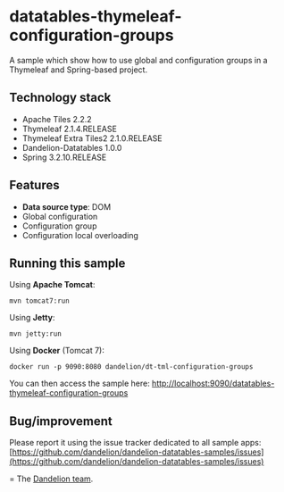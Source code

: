 datatables-thymeleaf-configuration-groups
=================================================================

A sample which show how to use global and configuration groups in a Thymeleaf and Spring-based project.

## Technology stack

 - Apache Tiles 2.2.2
 - Thymeleaf 2.1.4.RELEASE
 - Thymeleaf Extra Tiles2 2.1.0.RELEASE
 - Dandelion-Datatables 1.0.0
 - Spring 3.2.10.RELEASE

## Features
		
 - __Data source type__: DOM
 - Global configuration
 - Configuration group
 - Configuration local overloading

## Running this sample

Using __Apache Tomcat__:

    mvn tomcat7:run

Using __Jetty__:

    mvn jetty:run

Using __Docker__ (Tomcat 7):

    docker run -p 9090:8080 dandelion/dt-tml-configuration-groups

You can then access the sample here: [http://localhost:9090/datatables-thymeleaf-configuration-groups](http://localhost:9090/datatables-thymeleaf-configuration-groups)

## Bug/improvement

Please report it using the issue tracker dedicated to all sample apps: [https://github.com/dandelion/dandelion-datatables-samples/issues](https://github.com/dandelion/dandelion-datatables-samples/issues)

=
The [Dandelion team](http://dandelion.github.io/team/).